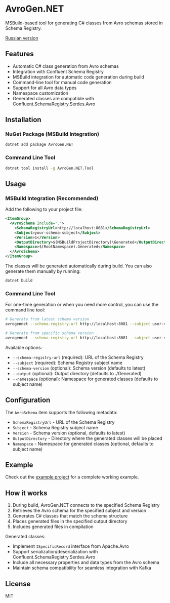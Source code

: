 # AvroGen.NET

MSBuild-based tool for generating C# classes from Avro schemas stored in Schema Registry.

[Russian version](README.ru.md)

## Features

- Automatic C# class generation from Avro schemas
- Integration with Confluent Schema Registry
- MSBuild integration for automatic code generation during build
- Command-line tool for manual code generation
- Support for all Avro data types
- Namespace customization
- Generated classes are compatible with Confluent.SchemaRegistry.Serdes.Avro

## Installation

### NuGet Package (MSBuild Integration)

```bash
dotnet add package AvroGen.NET
```

### Command Line Tool

```bash
dotnet tool install -g AvroGen.NET.Tool
```

## Usage

### MSBuild Integration (Recommended)

Add the following to your project file:

```xml
<ItemGroup>
  <AvroSchema Include=".">
    <SchemaRegistryUrl>http://localhost:8081</SchemaRegistryUrl>
    <Subject>your-schema-subject</Subject>
    <Version>1</Version>
    <OutputDirectory>$(MSBuildProjectDirectory)\Generated</OutputDirectory>
    <Namespace>$(RootNamespace).Generated</Namespace>
  </AvroSchema>
</ItemGroup>
```

The classes will be generated automatically during build. You can also generate them manually by running:

```bash
dotnet build
```

### Command Line Tool

For one-time generation or when you need more control, you can use the command line tool:

```bash
# Generate from latest schema version
avrogennet --schema-registry-url http://localhost:8081 --subject user-value --output ./Generated

# Generate from specific schema version
avrogennet --schema-registry-url http://localhost:8081 --subject user-value --schema-version 1 --output ./Generated --namespace MyCompany.Models
```

Available options:
- `--schema-registry-url` (required): URL of the Schema Registry
- `--subject` (required): Schema Registry subject name
- `--schema-version` (optional): Schema version (defaults to latest)
- `--output` (optional): Output directory (defaults to ./Generated)
- `--namespace` (optional): Namespace for generated classes (defaults to subject name)

## Configuration

The `AvroSchema` item supports the following metadata:

- `SchemaRegistryUrl` - URL of the Schema Registry
- `Subject` - Schema Registry subject name
- `Version` - Schema version (optional, defaults to latest)
- `OutputDirectory` - Directory where the generated classes will be placed
- `Namespace` - Namespace for generated classes (optional, defaults to subject name)

## Example

Check out the [example project](examples/AvroGen.NET.Example) for a complete working example.

## How it works

1. During build, AvroGen.NET connects to the specified Schema Registry
2. Retrieves the Avro schema for the specified subject and version
3. Generates C# classes that match the schema structure
4. Places generated files in the specified output directory
5. Includes generated files in compilation

Generated classes:
- Implement `ISpecificRecord` interface from Apache.Avro
- Support serialization/deserialization with Confluent.SchemaRegistry.Serdes.Avro
- Include all necessary properties and data types from the Avro schema
- Maintain schema compatibility for seamless integration with Kafka

## License

MIT
